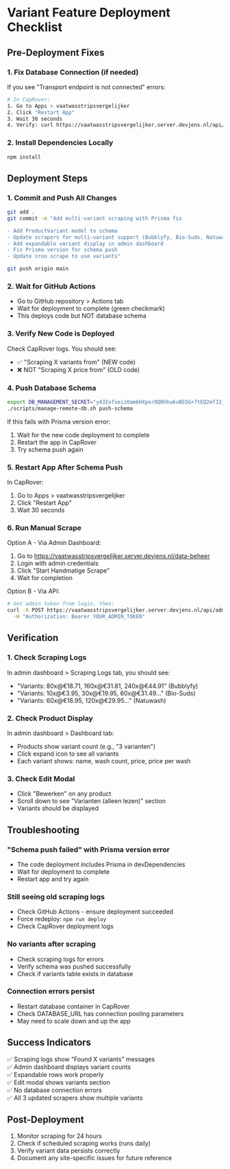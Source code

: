 # Variant Feature Deployment Checklist

## Pre-Deployment Fixes

### 1. Fix Database Connection (if needed)
If you see "Transport endpoint is not connected" errors:
```bash
# In CapRover:
1. Go to Apps > vaatwasstripsvergelijker
2. Click "Restart App"
3. Wait 30 seconds
4. Verify: curl https://vaatwasstripsvergelijker.server.devjens.nl/api/health
```

### 2. Install Dependencies Locally
```bash
npm install
```

## Deployment Steps

### 1. Commit and Push All Changes
```bash
git add .
git commit -m "Add multi-variant scraping with Prisma fix

- Add ProductVariant model to schema
- Update scrapers for multi-variant support (Bubblyfy, Bio-Suds, Natuwash)
- Add expandable variant display in admin dashboard
- Fix Prisma version for schema push
- Update cron scrape to use variants"

git push origin main
```

### 2. Wait for GitHub Actions
- Go to GitHub repository > Actions tab
- Wait for deployment to complete (green checkmark)
- This deploys code but NOT database schema

### 3. Verify New Code is Deployed
Check CapRover logs. You should see:
- ✅ "Scraping X variants from" (NEW code)
- ❌ NOT "Scraping X price from" (OLD code)

### 4. Push Database Schema
```bash
export DB_MANAGEMENT_SECRET="y43IofseizOambHXporOQRhhu6vB55G+7tEQ2mfJ2js="
./scripts/manage-remote-db.sh push-schema
```

If this fails with Prisma version error:
1. Wait for the new code deployment to complete
2. Restart the app in CapRover
3. Try schema push again

### 5. Restart App After Schema Push
In CapRover:
1. Go to Apps > vaatwasstripsvergelijker
2. Click "Restart App"
3. Wait 30 seconds

### 6. Run Manual Scrape
Option A - Via Admin Dashboard:
1. Go to https://vaatwasstripsvergelijker.server.devjens.nl/data-beheer
2. Login with admin credentials
3. Click "Start Handmatige Scrape"
4. Wait for completion

Option B - Via API:
```bash
# Get admin token from login, then:
curl -X POST https://vaatwasstripsvergelijker.server.devjens.nl/api/admin/scrape \
  -H "Authorization: Bearer YOUR_ADMIN_TOKEN"
```

## Verification

### 1. Check Scraping Logs
In admin dashboard > Scraping Logs tab, you should see:
- "Variants: 80x@€18.71, 160x@€31.81, 240x@€44.91" (Bubblyfy)
- "Variants: 10x@€3.95, 30x@€19.95, 60x@€31.49..." (Bio-Suds)
- "Variants: 60x@€18.95, 120x@€29.95..." (Natuwash)

### 2. Check Product Display
In admin dashboard > Dashboard tab:
- Products show variant count (e.g., "3 varianten")
- Click expand icon to see all variants
- Each variant shows: name, wash count, price, price per wash

### 3. Check Edit Modal
- Click "Bewerken" on any product
- Scroll down to see "Varianten (alleen lezen)" section
- Variants should be displayed

## Troubleshooting

### "Schema push failed" with Prisma version error
- The code deployment includes Prisma in devDependencies
- Wait for deployment to complete
- Restart app and try again

### Still seeing old scraping logs
- Check GitHub Actions - ensure deployment succeeded
- Force redeploy: `npm run deploy`
- Check CapRover deployment logs

### No variants after scraping
- Check scraping logs for errors
- Verify schema was pushed successfully
- Check if variants table exists in database

### Connection errors persist
- Restart database container in CapRover
- Check DATABASE_URL has connection pooling parameters
- May need to scale down and up the app

## Success Indicators

✅ Scraping logs show "Found X variants" messages  
✅ Admin dashboard displays variant counts  
✅ Expandable rows work properly  
✅ Edit modal shows variants section  
✅ No database connection errors  
✅ All 3 updated scrapers show multiple variants  

## Post-Deployment

1. Monitor scraping for 24 hours
2. Check if scheduled scraping works (runs daily)
3. Verify variant data persists correctly
4. Document any site-specific issues for future reference
